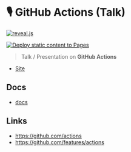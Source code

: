 # 🎙️ GitHub Actions (Talk)

[![reveal.js](https://img.shields.io/badge/reveal.js-F2E142?style=for-the-badge&logo=reveal.js&logoColor=000)](https://revealjs.com)

[![Deploy static content to Pages](https://github.com/alex-hedley/talk-githubactions/actions/workflows/static.yml/badge.svg)](https://github.com/alex-hedley/talk-githubactions/actions/workflows/static.yml)

> Talk / Presentation on **GitHub Actions**

- [Site](https://alex-hedley.github.io/talk-githubactions)

## Docs

- [docs](docs/README.md)

## Links

- https://github.com/actions
- https://github.com/features/actions
